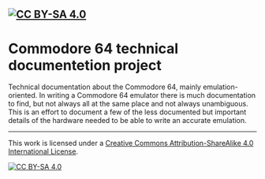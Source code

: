 [![CC BY-SA 4.0][cc-by-sa-shield]][cc-by-sa]
---

# Commodore 64 technical documentetion project
Technical documentation about the Commodore 64, mainly emulation-oriented.
In writing a Commodore 64 emulator there is much documentation to find, but not always all at the same place and not always unambiguous.
This is an effort to document a few of the less documented but important details of the hardware needed to be able to write an accurate emulation.


---

This work is licensed under a
[Creative Commons Attribution-ShareAlike 4.0 International License][cc-by-sa].

[![CC BY-SA 4.0][cc-by-sa-image]][cc-by-sa]

[cc-by-sa]: http://creativecommons.org/licenses/by-sa/4.0/
[cc-by-sa-image]: https://licensebuttons.net/l/by-sa/4.0/88x31.png
[cc-by-sa-shield]: https://img.shields.io/badge/License-CC%20BY--SA%204.0-lightgrey.svg
